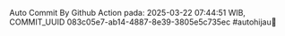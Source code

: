 Auto Commit By Github Action pada: 2025-03-22 07:44:51 WIB, COMMIT_UUID 083c05e7-ab14-4887-8e39-3805e5c735ec #autohijau🗿
